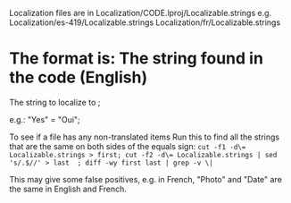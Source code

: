 Localization files are in Localization/CODE.lproj/Localizable.strings
e.g.
Localization/es-419/Localizable.strings
Localization/fr/Localizable.strings

The format is:
The string found in the code (English) 
=
The string to localize to
;

e.g.:
"Yes" = "Oui";

To see if a file has any non-translated items
Run this to find all the strings that are the same on both sides of the equals sign:
`cut -f1 -d\= Localizable.strings > first; cut -f2 -d\= Localizable.strings | sed 's/.$//' > last  ; diff -wy first last | grep -v \|`

This may give some false positives, e.g. in French, "Photo" and "Date" are the same in English and French.

